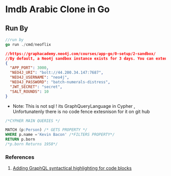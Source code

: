 # Imdb Arabic Clone in Go

## Run By

```go
//run by
go run ./cmd/neoflix
```

```json
//https://graphacademy.neo4j.com/courses/app-go/0-setup/2-sandbox/
//By default, a Neo4j sandbox instance exists for 3 days. You can extend it for another 7 days by going to the sandbox site and extending it in the details (right-most down arrow) for the recommendations sandbox.
{
  "APP_PORT": 3000,
  "NEO4J_URI": "bolt://44.200.34.147:7687",
  "NEO4J_USERNAME": "neo4j",
  "NEO4J_PASSWORD": "batch-numerals-distress",
  "JWT_SECRET": "secret",
  "SALT_ROUNDS": 10
}

```

- Note: This is not sql ! its GraphQueryLanguage in Cypher ,
Unfortunatenly there is no code fence extesnison for it on git hub

```sql
/*CYPHER MAIN QUERIES */

MATCH (p:Person) /* GETS PROPERTY */
WHERE p.name ='Kevin Bacon' /*FILTERS PROPERTY*/
RETURN p.born
/*p.born Returns 1958*/
```


### References 

1. [Adding GraphQL syntactical highlighting for code blocks](https://meta.stackexchange.com/questions/358925/adding-graphql-syntactical-highlighting-for-code-blocks)